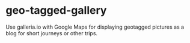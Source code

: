 geo-tagged-gallery
==================

Use galleria.io with Google Maps for displaying geotagged pictures as a blog for short journeys or other trips.
